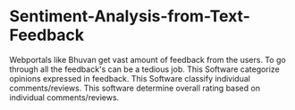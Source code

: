 # Sentiment-Analysis-from-Text-Feedback
Webportals like Bhuvan get vast amount of feedback from the users. To go through all the feedback's can be a tedious job. This Software categorize opinions expressed in feedback. This Software classify individual comments/reviews. This software determine overall rating based on individual comments/reviews.
